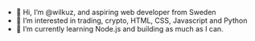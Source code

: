 - 👋 Hi, I’m @wilkuz, and aspiring web developer from Sweden
- 👀 I’m interested in trading, crypto, HTML, CSS, Javascript and Python
- 🌱 I’m currently learning Node.js and building as much as I can.
